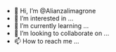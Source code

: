 - 👋 Hi, I’m @Alianzalimagrone
- 👀 I’m interested in ...
- 🌱 I’m currently learning ...
- 💞️ I’m looking to collaborate on ...
- 📫 How to reach me ...

<!---
Alianzalimagrone/Alianzalimagrone is a ✨ special ✨ repository because its `README.md` (this file) appears on your GitHub profile.
You can click the Preview link to take a look at your changes.
--->
